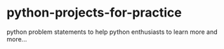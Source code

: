 # python-projects-for-practice
python problem statements to help python enthusiasts to learn more and more...
